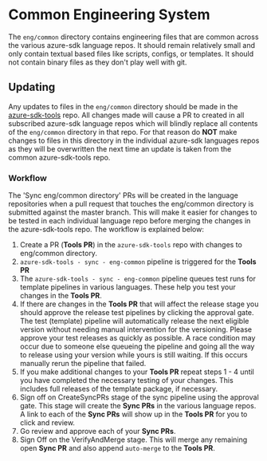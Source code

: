 # Common Engineering System

The `eng/common` directory contains engineering files that are common across the various azure-sdk language repos.
It should remain relatively small and only contain textual based files like scripts, configs, or templates. It
should not contain binary files as they don't play well with git.

## Updating

Any updates to files in the `eng/common` directory should be made in the [azure-sdk-tools](https://github.com/azure/azure-sdk-tools) repo.
All changes made will cause a PR to created in all subscribed azure-sdk language repos which will blindly replace all contents of
the `eng/common` directory in that repo. For that reason do **NOT** make changes to files in this directory in the individual azure-sdk
languages repos as they will be overwritten the next time an update is taken from the common azure-sdk-tools repo.

### Workflow

The 'Sync eng/common directory' PRs will be created in the language repositories when a pull request that touches the eng/common directory is submitted against the master branch. This will make it easier for changes to be tested in each individual language repo before merging the changes in the azure-sdk-tools repo. The workflow is explained below:

1. Create a PR (**Tools PR**) in the `azure-sdk-tools` repo with changes to eng/common directory.
2. `azure-sdk-tools - sync - eng-common` pipeline is triggered for the **Tools PR**
3. The  `azure-sdk-tools - sync - eng-common` pipeline queues test runs for template pipelines in various languages. These help you test your changes in the **Tools PR**.
4. If there are changes in the **Tools PR** that will affect the release stage you should approve the release test pipelines by clicking the approval gate. The test (template) pipeline will automatically release the next eligible version without needing manual intervention for the versioning. Please approve your test releases as quickly as possible. A race condition may occur due to someone else queueing the pipeline and going all the way to release using your version while yours is still waiting. If this occurs manually rerun the pipeline that failed.
5.  If you make additional changes to your **Tools PR** repeat steps 1 - 4 until you have completed the necessary testing of your changes. This includes full releases of the template package, if necessary.
6. Sign off on CreateSyncPRs stage of the sync pipeline using the approval gate. This stage will create the **Sync PRs** in the various language repos. A link to each of the **Sync PRs** will show up in the **Tools PR** for you to click and review.
7. Go review and approve each of your **Sync PRs**.
8. Sign Off on the VerifyAndMerge stage. This will merge any remaining open **Sync PR** and also append `auto-merge` to the **Tools PR**.
